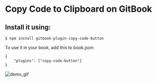 # Copy Code to Clipboard on GitBook

## Install it using:

```$ npm install gitbook-plugin-copy-code-button```

To use it in your book, add this to book.json:
```
{
    "plugins": ["copy-code-button"]
}
```
![demo_gif](demo_gif.gif)
